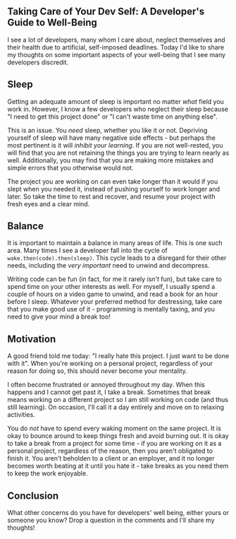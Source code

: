 ## Taking Care of Your Dev Self: A Developer's Guide to Well-Being

I see a lot of developers, many whom I care about, neglect themselves and their health due to artificial, self-imposed deadlines. Today I'd like to share my thoughts on some important aspects of your well-being that I see many developers discredit.

## Sleep

Getting an adequate amount of sleep is important no matter *what* field you work in. However, I know a few developers who neglect their sleep because "I need to get this project done" or "I can't waste time on anything else". 

This is an issue. You *need* sleep, whether you like it or not. Depriving yourself of sleep will have many negative side effects - but perhaps the most pertinent is it will *inhibit your learning*. If you are not well-rested, you will find that you are not retaining the things you are trying to learn nearly as well. Additionally, you may find that you are making more mistakes and simple errors that you otherwise would not. 

The project you are working on can even take longer than it would if you slept when you needed it, instead of pushing yourself to work longer and later. So take the time to rest and recover, and resume your project with fresh eyes and a clear mind.

## Balance

It is important to maintain a balance in many areas of life. This is one such area. Many times I see a developer fall into the cycle of `wake.then(code).then(sleep)`. This cycle leads to a disregard for their other needs, including the *very important* need to unwind and decompress. 

Writing code can be fun (in fact, for me it rarely *isn't* fun), but take care to spend time on your other interests as well. For myself, I usually spend a couple of hours on a video game to unwind, and read a book for an hour before I sleep. Whatever your preferred method for destressing, take care that you make good use of it - programming is mentally taxing, and you need to give your mind a break too!

## Motivation

A good friend told me today: "I really hate this project. I just want to be done with it". When you're working on a personal project, regardless of your reason for doing so, this should *never* become your mentality. 

I often become frustrated or annoyed throughout my day. When this happens and I cannot get past it, I take a break. Sometimes that break means working on a different project so I am still working on code (and thus still learning). On occasion, I'll call it a day entirely and move on to relaxing activities. 

You do *not* have to spend every waking moment on the same project. It is okay to bounce around to keep things fresh and avoid burning out. It is okay to take a break from a project for some time - if you are working on it as a personal project, regardless of the reason, then you aren't obligated to finish it. You aren't beholden to a client or an employer, and it no longer becomes worth beating at it until you hate it - take breaks as you need them to keep the work enjoyable.

## Conclusion

What other concerns do you have for developers' well being, either yours or someone you know? Drop a question in the comments and I'll share my thoughts!